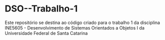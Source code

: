 # DSO--Trabalho-1
Este repositório se destina ao código criado para o trabalho 1 da disciplina INE5605 - Desenvolvimento de Sistemas Orientados a Objetos I  da Universidade Federal de Santa Catarina
